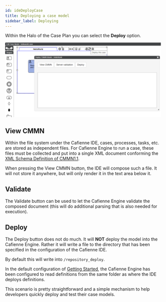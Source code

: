 ```yaml
---
id: ideDeployCase
title: Deploying a case model
sidebar_label: Deploying
---
```


Within the Halo of the Case Plan you can select the **Deploy** option.

<p align="center">
  <img src="assets/ide/deploy.png">
</p>

## View CMMN
Within the file system under the Cafienne IDE, cases, processes, tasks, etc. are stored as independent files.
For Cafienne Engine to run a case, these files must be collected and put into a single XML document conforming the [XML Schema Definition of CMMN1.1](https://www.omg.org/spec/CMMN/20151109/CMMN11CaseModel.xsd).

When pressing the View CMMN button, the IDE will compose such a file. It will not store it anywhere, but will only render it in the text area below it.

## Validate
The Validate button can be used to let the Cafienne Engine validate the composed document (this will do additional parsing that is also needed for execution).

## Deploy
The Deploy button does not do much. It will **NOT** deploy the model into the Cafienne Engine. Rather it will write a file to the directory that has been specified in the configuration of the Cafienne IDE.

By default this will write into `/repository_deploy`.

In the default configuration of [Getting Started](gettingStarted), the Cafienne Engine has been configured to read definitions from the same folder as where the IDE deploys definitions.

This scenario is pretty straightforward and a simple mechanism to help developers quickly deploy and test their case models.

